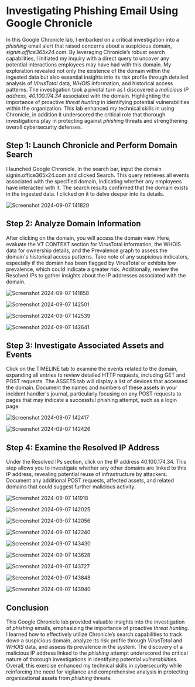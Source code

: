 # Investigating Phishing Email Using Google Chronicle

In this Google Chronicle lab, I embarked on a critical investigation into a _phishing_ email alert that raised concerns about a suspicious domain, _signin.office365x24.com_. By leveraging Chronicle’s robust search capabilities, I initiated my inquiry with a direct query to uncover any potential interactions employees may have had with this domain. My exploration revealed not only the existence of the domain within the ingested data but also essential insights into its risk profile through detailed analysis of _VirusTotal_ data, _WHOIS_ information, and historical access patterns. The investigation took a pivotal turn as I discovered a _malicious IP address, 40.100.174.34_ associated with the domain. Highlighting the importance of proactive _threat hunting_ in identifying potential vulnerabilities within the organization. This lab enhanced my technical skills in using Chronicle, in addition it underscored the critical role that thorough investigations play in protecting against _phishing_ threats and strengthening overall cybersecurity defenses.

## Step 1: Launch Chronicle and Perform Domain Search
I launched Google Chronicle. In the search bar, input the domain signin.office365x24.com and clicked Search. This query retrieves all events associated with the specified domain, indicating whether any employees have interacted with it. The search results confirmed that the domain exists in the ingested data. I clicked on it to delve deeper into its details.

![Screenshot 2024-09-07 141820](https://github.com/user-attachments/assets/c3530d5d-c221-4ca0-97ff-a91c2e66f917)



## Step 2: Analyze Domain Information
After clicking on the domain, you will access the domain view. Here, evaluate the VT CONTEXT section for VirusTotal information, the WHOIS data for ownership details, and the Prevalence graph to assess the domain's historical access patterns. Take note of any suspicious indicators, especially if the domain has been flagged by VirusTotal or exhibits low prevalence, which could indicate a greater risk. Additionally, review the Resolved IPs to gather insights about the IP addresses associated with the domain.

![Screenshot 2024-09-07 141858](https://github.com/user-attachments/assets/367fe13f-1ab4-49e3-b7b7-76f1f36243b6)

![Screenshot 2024-09-07 142501](https://github.com/user-attachments/assets/f30dbf5b-a357-406d-a6e3-464fe348c3ea)

![Screenshot 2024-09-07 142539](https://github.com/user-attachments/assets/ce8daa2e-f138-4283-b77f-0a7709e3dd92)

![Screenshot 2024-09-07 142641](https://github.com/user-attachments/assets/9f5ebc5f-dd04-40b2-83e5-3ada77c6bb52)

## Step 3: Investigate Associated Assets and Events
Click on the TIMELINE tab to examine the events related to the domain, expanding all entries to review detailed HTTP requests, including GET and POST requests. The ASSETS tab will display a list of devices that accessed the domain. Document the names and numbers of these assets in your incident handler's journal, particularly focusing on any POST requests to pages that may indicate a successful phishing attempt, such as a login page.

![Screenshot 2024-09-07 142417](https://github.com/user-attachments/assets/dda2d490-b98a-4d3f-9550-61d13c7d2f07)

![Screenshot 2024-09-07 142426](https://github.com/user-attachments/assets/9e32802a-07d8-4b4c-a271-fde2b16d7700)


## Step 4: Examine the Resolved IP Address
Under the Resolved IPs section, click on the IP address 40.100.174.34. This step allows you to investigate whether any other domains are linked to this IP address, revealing potential reuse of infrastructure by attackers. Document any additional POST requests, affected assets, and related domains that could suggest further malicious activity.


![Screenshot 2024-09-07 141918](https://github.com/user-attachments/assets/df92203f-276e-45ea-891c-42b740eacccc)

![Screenshot 2024-09-07 142025](https://github.com/user-attachments/assets/c3687c98-74a7-484d-8a61-c5b3926c0385)

![Screenshot 2024-09-07 142056](https://github.com/user-attachments/assets/3c9e7177-2b0e-4015-bfc9-da5f4b3d9aa2)

![Screenshot 2024-09-07 142240](https://github.com/user-attachments/assets/49fc7501-56d8-42d8-ae22-2ff048f99a51)

![Screenshot 2024-09-07 143430](https://github.com/user-attachments/assets/9b10a57e-41c7-41bc-addb-4c79d58b0531)

![Screenshot 2024-09-07 143628](https://github.com/user-attachments/assets/7c4a16cc-f300-44a3-8c2c-0b02144a96f4)

![Screenshot 2024-09-07 143727](https://github.com/user-attachments/assets/3aa292f6-6eb7-4f75-8461-e71ad9a1db4b)

![Screenshot 2024-09-07 143848](https://github.com/user-attachments/assets/9c2dd2e7-c563-478a-8634-521e2abd2117)

![Screenshot 2024-09-07 143940](https://github.com/user-attachments/assets/77dd5bf6-ed64-4639-b374-70ff774dfcdd)

## Conclusion
This Google Chronicle lab provided valuable insights into the investigation of _phishing_ emails, emphasizing the importance of proactive _threat hunting_. I learned how to effectively utilize Chronicle’s search capabilities to track down a suspicious domain, analyze its risk profile through _VirusTotal_ and _WHOIS_ data, and assess its prevalence in the system. The discovery of a malicious IP address linked to the _phishing_ attempt underscored the critical nature of thorough investigations in identifying potential _vulnerabilities_. Overall, this exercise enhanced my technical skills in cybersecurity while reinforcing the need for vigilance and comprehensive analysis in protecting organizational assets from _phishing_ threats.

